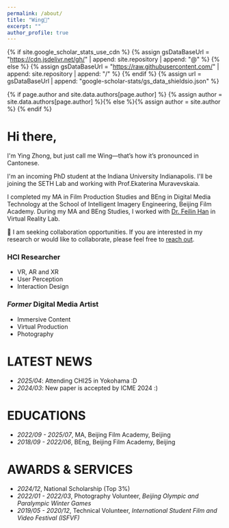 ```yaml
---
permalink: /about/
title: "Wing🪽"
excerpt: ""
author_profile: true
---
```


{% if site.google_scholar_stats_use_cdn %}
{% assign gsDataBaseUrl = "https://cdn.jsdelivr.net/gh/" | append: site.repository | append: "@" %}
{% else %}
{% assign gsDataBaseUrl = "https://raw.githubusercontent.com/" | append: site.repository | append: "/" %}
{% endif %}
{% assign url = gsDataBaseUrl | append: "google-scholar-stats/gs_data_shieldsio.json" %}

{% if page.author and site.data.authors[page.author] %}
  {% assign author = site.data.authors[page.author] %}{% else %}{% assign author = site.author %}
{% endif %}

<span class='anchor' id='about-me'></span>

# Hi there,
I'm Ying Zhong, but just call me Wing—that’s how it’s pronounced in Cantonese. 

I'm an incoming PhD student at the Indiana University Indianapolis. I'll be joining the SETH Lab and working with Prof.Ekaterina Muravevskaia. 

I completed my MA in Film Production Studies and BEng in Digital Media Technology at the School of Intelligent Imagery Engineering, Beijing Film Academy. During my MA and BEng Studies, I worked with [Dr. Feilin Han](http://feilinh.cn) in Virtual Reality Lab.


<div class="notification-box">
<div class='notification-box-text' markdown="1">
📢 I am seeking collaboration opportunities. If you are interested in my research or would like to collaborate, please feel free to <a href="mailto:{{ author.email }}">reach out</a>.
</div>
</div>

<div class="highlight-blocks">
<div class="highlight-block">
    <h3>HCI Researcher</h3>
    <ul>
      <li>VR, AR and XR</li>
      <li>User Perception</li>
      <li>Interaction Design</li>
    </ul>
  </div>
  
  <div class="highlight-block">
    <h3><em>Former</em> Digital Media Artist</h3>
    <ul>
      <li>Immersive Content</li>
      <li>Virtual Production</li>
      <li>Photography</li>
    </ul>
  </div>
</div>

<!--My research interest includes neural machine translation and computer vision. I have published more than 100 papers at the top international AI conferences with total <a href='https://scholar.google.com/citations?user=DhtAFkwAAAAJ'>google scholar citations <strong><span id='total_cit'>260000+</span></strong></a> (You can also use google scholar badge <a href='https://scholar.google.com/citations?user=DhtAFkwAAAAJ'><img src="https://img.shields.io/endpoint?url={{ url | url_encode }}&logo=Google%20Scholar&labelColor=f6f6f6&color=9cf&style=flat&label=citations"></a>).-->

# LATEST NEWS
- *2025/04*: Attending CHI25 in Yokohama :D
- *2024/03*: New paper is accepted by ICME 2024 :)

# EDUCATIONS
- *2022/09 - 2025/07*, MA, Beijing Film Academy, Beijing
- *2018/09 - 2022/06*, BEng, Beijing Film Academy, Beijing

# AWARDS & SERVICES
- *2024/12*, National Scholarship (Top 3%)
- *2022/01 - 2022/03*, Photography Volunteer, *Beijing Olympic and Paralympic Winter Games*
- *2019/05 - 2020/12*, Technical Volunteer, *International Student Film and Video Festival (ISFVF)*



